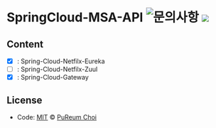 # SpringCloud-MSA-API  ![문의사항](https://img.shields.io/badge/%EB%AC%B8%EC%9D%98%ED%95%98%EA%B8%B0-pooreumsunny%40gamil.com-green) ![](https://img.shields.io/badge/category-study-yellow) 

## Content
- [x] : Spring-Cloud-Netfilx-Eureka
- [ ] : Spring-Cloud-Netfilx-Zuul
- [x] : Spring-Cloud-Gateway

## License
- Code: [MIT](./LICENSE) © [PuReum Choi](https://blue-boy.tistory.com/)
